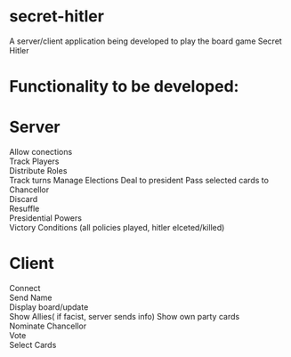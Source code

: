 # secret-hitler
A server/client application being developed to play the board game Secret Hitler

# Functionality to be developed:
# Server
Allow conections    
Track Players  
Distribute Roles  
Track turns 
Manage Elections 
Deal to president 
Pass selected cards to Chancellor  
Discard  
Resuffle  
Presidential Powers  
Victory Conditions (all policies played, hitler elceted/killed)  
# Client  
Connect  
Send Name  
Display board/update  
Show Allies( if facist, server sends info)
Show own party cards  
Nominate Chancellor  
Vote  
Select Cards  

